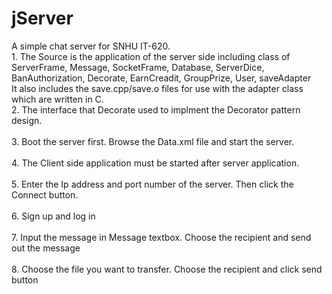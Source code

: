 # jServer
A simple chat server for SNHU IT-620.
<br>1. The Source is the application of the server side including class of ServerFrame, Message, SocketFrame, Database, ServerDice, BanAuthorization, Decorate, EarnCreadit, GroupPrize, User, saveAdapter</br>
It also includes the save.cpp/save.o files for use with the adapter class which are written in C.
  <br>2. The interface that Decorate used to implment the Decorator pattern design.</br>
  <br>3. Boot the server first. Browse the Data.xml file and start the server.</br>
  <br>4. The Client side application must be started after server application.</br>
  <br>5. Enter the Ip address and port number of the server. Then click the Connect button. </br>
  <br>6. Sign up and log in</br>
  <br>7. Input the message in Message textbox. Choose the recipient and send out the message</br>
  <br>8. Choose the file you want to transfer. Choose the recipient and click send button</br>
  
